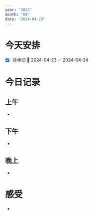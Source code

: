 ```yaml
---
year: "2024"
month: "04"
date: "2024-04-23"
---
```

# 今天安排
- [x] 背单词 📅 2024-04-23 ✅ 2024-04-24




# 今日记录

## 上午
*  

## 下午
* 

## 晚上
* 

# 感受
* 




